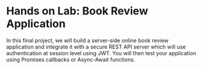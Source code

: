 <h1>Hands on Lab: Book Review Application</h1>

<p>In this final project, we will build a server-side online book review application and integrate it with a secure REST API server which will use authentication at session level using JWT. You will then test your application using Promises callbacks or Async-Await functions.</p>
